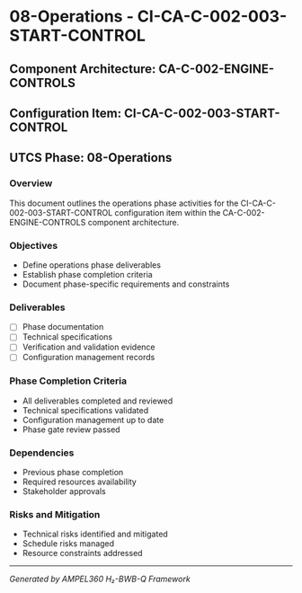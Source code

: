 # 08-Operations - CI-CA-C-002-003-START-CONTROL

## Component Architecture: CA-C-002-ENGINE-CONTROLS
## Configuration Item: CI-CA-C-002-003-START-CONTROL
## UTCS Phase: 08-Operations

### Overview
This document outlines the operations phase activities for the CI-CA-C-002-003-START-CONTROL configuration item within the CA-C-002-ENGINE-CONTROLS component architecture.

### Objectives
- Define operations phase deliverables
- Establish phase completion criteria
- Document phase-specific requirements and constraints

### Deliverables
- [ ] Phase documentation
- [ ] Technical specifications
- [ ] Verification and validation evidence
- [ ] Configuration management records

### Phase Completion Criteria
- All deliverables completed and reviewed
- Technical specifications validated
- Configuration management up to date
- Phase gate review passed

### Dependencies
- Previous phase completion
- Required resources availability
- Stakeholder approvals

### Risks and Mitigation
- Technical risks identified and mitigated
- Schedule risks managed
- Resource constraints addressed

---
*Generated by AMPEL360 H₂-BWB-Q Framework*
